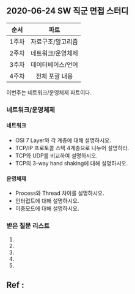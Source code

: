 ## 2020-06-24 SW 직군 면접 스터디

|순서|파트|
|---|:---:|
|1주차|자료구조/알고리즘|
|2주차|네트워크/운영체제|
|3주차|데이터베이스/언어|
|4주차|전체 포괄 내용|

이번주는 네트워크/운영체제 파트이다.

### 네트워크/운영체제 

#### 네트워크
- OSI 7 Layer와 각 계층에 대해 설명하시오.
- TCP/IP 프로토콜 스택 4계층으로 나누어 설명하라.
- TCP와 UDP를 비교하여 설명하시오.
- TCP의 3-way hand shaking에 대해 설명하시오.

#### 운영체제
- Process와 Thread 차이를 설명하시오.
- 인터럽트에 대해 설명하시오.
- 이중모드에 대해 설명하시오.


### 받은 질문 리스트

1. 
2. 
3. 
4. 
5. 


**Ref** :<br>
- 
